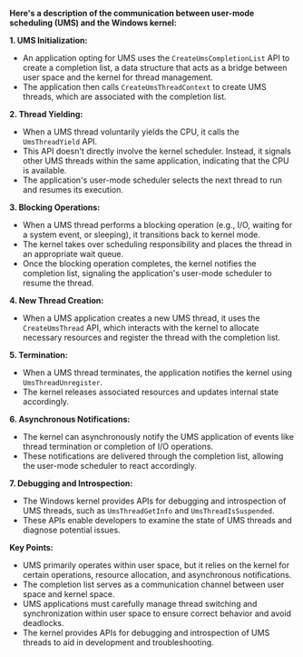  **Here's a description of the communication between user-mode scheduling (UMS) and the Windows kernel:**

**1. UMS Initialization:**

- An application opting for UMS uses the `CreateUmsCompletionList` API to create a completion list, a data structure that acts as a bridge between user space and the kernel for thread management.
- The application then calls `CreateUmsThreadContext` to create UMS threads, which are associated with the completion list.

**2. Thread Yielding:**

- When a UMS thread voluntarily yields the CPU, it calls the `UmsThreadYield` API.
- This API doesn't directly involve the kernel scheduler. Instead, it signals other UMS threads within the same application, indicating that the CPU is available.
- The application's user-mode scheduler selects the next thread to run and resumes its execution.

**3. Blocking Operations:**

- When a UMS thread performs a blocking operation (e.g., I/O, waiting for a system event, or sleeping), it transitions back to kernel mode.
- The kernel takes over scheduling responsibility and places the thread in an appropriate wait queue.
- Once the blocking operation completes, the kernel notifies the completion list, signaling the application's user-mode scheduler to resume the thread.

**4. New Thread Creation:**

- When a UMS application creates a new UMS thread, it uses the `CreateUmsThread` API, which interacts with the kernel to allocate necessary resources and register the thread with the completion list.

**5. Termination:**

- When a UMS thread terminates, the application notifies the kernel using `UmsThreadUnregister`.
- The kernel releases associated resources and updates internal state accordingly.

**6. Asynchronous Notifications:**

- The kernel can asynchronously notify the UMS application of events like thread termination or completion of I/O operations.
- These notifications are delivered through the completion list, allowing the user-mode scheduler to react accordingly.

**7. Debugging and Introspection:**

- The Windows kernel provides APIs for debugging and introspection of UMS threads, such as `UmsThreadGetInfo` and `UmsThreadIsSuspended`.
- These APIs enable developers to examine the state of UMS threads and diagnose potential issues.

**Key Points:**

- UMS primarily operates within user space, but it relies on the kernel for certain operations, resource allocation, and asynchronous notifications.
- The completion list serves as a communication channel between user space and kernel space.
- UMS applications must carefully manage thread switching and synchronization within user space to ensure correct behavior and avoid deadlocks.
- The kernel provides APIs for debugging and introspection of UMS threads to aid in development and troubleshooting.

